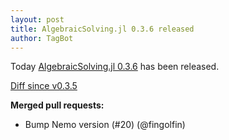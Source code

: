 ```yaml
---
layout: post
title: AlgebraicSolving.jl 0.3.6 released
author: TagBot
---
```


Today [AlgebraicSolving.jl 0.3.6](https://github.com/algebraic-solving/AlgebraicSolving.jl/releases/tag/v0.3.6) has
been released.

[Diff since v0.3.5](https://github.com/algebraic-solving/AlgebraicSolving.jl/compare/v0.3.5...v0.3.6)


**Merged pull requests:**
- Bump Nemo version (#20) (@fingolfin)
